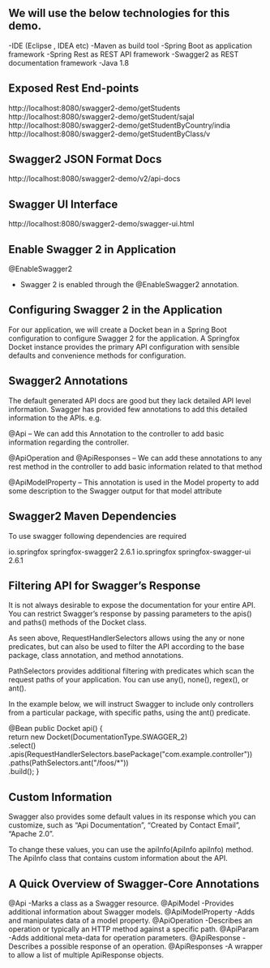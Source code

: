 We will use the below technologies for this demo.
---------------------------------------------------
-IDE (Eclipse , IDEA etc)
-Maven as build tool
-Spring Boot as application framework
-Spring Rest as REST API framework
-Swagger2 as REST documentation framework
-Java 1.8


Exposed Rest End-points
------------------------
http://localhost:8080/swagger2-demo/getStudents
http://localhost:8080/swagger2-demo/getStudent/sajal
http://localhost:8080/swagger2-demo/getStudentByCountry/india
http://localhost:8080/swagger2-demo/getStudentByClass/v


Swagger2 JSON Format Docs
---------------------------
http://localhost:8080/swagger2-demo/v2/api-docs


Swagger UI Interface
-------------------------
http://localhost:8080/swagger2-demo/swagger-ui.html


Enable Swagger 2 in Application
---------------------------------
@EnableSwagger2 
- Swagger 2 is enabled through the @EnableSwagger2 annotation.


Configuring Swagger 2 in the Application
------------------------------------------
For our application, we will create a Docket bean in a Spring Boot configuration to configure Swagger 2 for the application. A Springfox Docket instance provides the primary API configuration with sensible defaults and convenience methods for configuration. 


Swagger2 Annotations
------------------------
The default generated API docs are good but they lack detailed API level information. Swagger has provided few annotations to add this detailed information to the APIs. e.g.

@Api 
– We can add this Annotation to the controller to add basic information regarding the controller.

@ApiOperation and @ApiResponses 
– We can add these annotations to any rest method in the controller to add basic information related to that method

@ApiModelProperty 
– This annotation is used in the Model property to add some description to the Swagger output for that model attribute



Swagger2 Maven Dependencies
--------------------------------
To use swagger following dependencies are required

<dependency>
    <groupId>io.springfox</groupId>
    <artifactId>springfox-swagger2</artifactId>
    <version>2.6.1</version>
</dependency>
 
<dependency>
    <groupId>io.springfox</groupId>
    <artifactId>springfox-swagger-ui</artifactId>
    <version>2.6.1</version>
</dependency>


Filtering API for Swagger’s Response
-----------------------------------------
It is not always desirable to expose the documentation for your entire API. You can restrict Swagger’s response by passing parameters to the apis() and paths() methods of the Docket class.

As seen above, RequestHandlerSelectors allows using the any or none predicates, but can also be used to filter the API according to the base package, class annotation, and method annotations.

PathSelectors provides additional filtering with predicates which scan the request paths of your application. You can use any(), none(), regex(), or ant().

In the example below, we will instruct Swagger to include only controllers from a particular package, with specific paths, using the ant() predicate.

@Bean
public Docket api() {                
    return new Docket(DocumentationType.SWAGGER_2)          
      .select()                                       
      .apis(RequestHandlerSelectors.basePackage("com.example.controller"))
      .paths(PathSelectors.ant("/foos/*"))                     
      .build();
}


Custom Information
---------------------
Swagger also provides some default values in its response which you can customize, such as “Api Documentation”, “Created by Contact Email”, “Apache 2.0”.

To change these values, you can use the apiInfo(ApiInfo apiInfo) method. The ApiInfo class that contains custom information about the API.


A Quick Overview of Swagger-Core Annotations
----------------------------------------------
@Api	             -Marks a class as a Swagger resource.
@ApiModel	         -Provides additional information about Swagger models.
@ApiModelProperty	 -Adds and manipulates data of a model property.
@ApiOperation	     -Describes an operation or typically an HTTP method against a specific path.
@ApiParam	         -Adds additional meta-data for operation parameters.
@ApiResponse	     -Describes a possible response of an operation.
@ApiResponses	     -A wrapper to allow a list of multiple ApiResponse objects.

